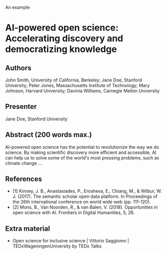 An example

# AI-powered open science: Accelerating discovery and democratizing knowledge

## Authors

John Smith, University of California, Berkeley; Jane Doe, Stanford University; Peter Jones, Massachusetts Institute of Technology; Mary Johnson, Harvard University; Davinia Williams, Carnegie Mellon University

## Presenter

Jane Doe, Stanford University

## Abstract (200 words max.) 

AI-powered open science has the potential to revolutionize the way we do science. By making scientific discovery more efficient and accessible, AI can help us to solve some of the world's most pressing problems, such as climate change ...

## References

- [1] Kinney, J. B., Anastasiades, P., Erosheva, E., Chiang, M., & Wilbur, W. J. (2017). The semantic scholar open data platform. In Proceedings of the 26th international conference on world wide web (pp. 111-120).
- [2] Mons, B., Van Noorden, R., & van Balen, V. (2018). Opportunities in open science with AI. Frontiers in Digital Humanities, 5, 26.

## Extra material

- Open science for inclusive science | Vittorio Saggiomo | TEDxWageningenUniversity by TEDx Talks

